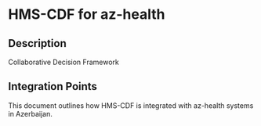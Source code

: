 # HMS-CDF for az-health

## Description

Collaborative Decision Framework

## Integration Points

This document outlines how HMS-CDF is integrated with az-health systems in Azerbaijan.
